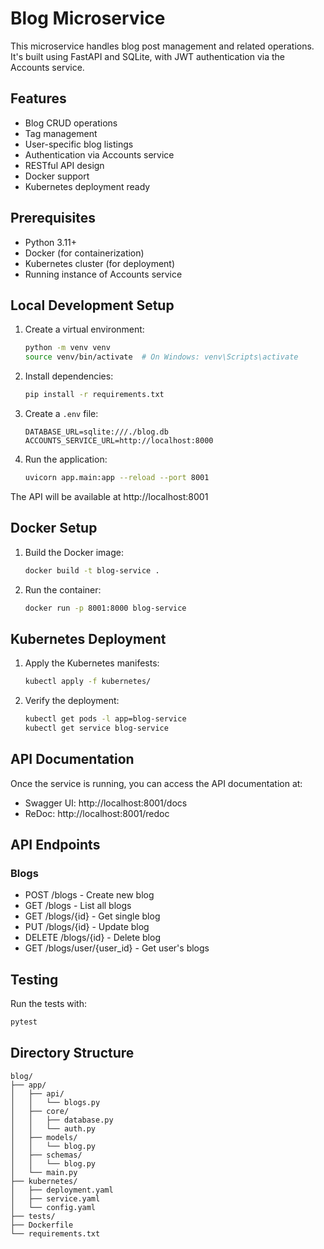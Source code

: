 # Blog Microservice

This microservice handles blog post management and related operations. It's built using FastAPI and SQLite, with JWT authentication via the Accounts service.

## Features

- Blog CRUD operations
- Tag management
- User-specific blog listings
- Authentication via Accounts service
- RESTful API design
- Docker support
- Kubernetes deployment ready

## Prerequisites

- Python 3.11+
- Docker (for containerization)
- Kubernetes cluster (for deployment)
- Running instance of Accounts service

## Local Development Setup

1. Create a virtual environment:
   ```bash
   python -m venv venv
   source venv/bin/activate  # On Windows: venv\Scripts\activate
   ```

2. Install dependencies:
   ```bash
   pip install -r requirements.txt
   ```

3. Create a `.env` file:
   ```
   DATABASE_URL=sqlite:///./blog.db
   ACCOUNTS_SERVICE_URL=http://localhost:8000
   ```

4. Run the application:
   ```bash
   uvicorn app.main:app --reload --port 8001
   ```

The API will be available at http://localhost:8001

## Docker Setup

1. Build the Docker image:
   ```bash
   docker build -t blog-service .
   ```

2. Run the container:
   ```bash
   docker run -p 8001:8000 blog-service
   ```

## Kubernetes Deployment

1. Apply the Kubernetes manifests:
   ```bash
   kubectl apply -f kubernetes/
   ```

2. Verify the deployment:
   ```bash
   kubectl get pods -l app=blog-service
   kubectl get service blog-service
   ```

## API Documentation

Once the service is running, you can access the API documentation at:
- Swagger UI: http://localhost:8001/docs
- ReDoc: http://localhost:8001/redoc

## API Endpoints

### Blogs
- POST /blogs - Create new blog
- GET /blogs - List all blogs
- GET /blogs/{id} - Get single blog
- PUT /blogs/{id} - Update blog
- DELETE /blogs/{id} - Delete blog
- GET /blogs/user/{user_id} - Get user's blogs

## Testing

Run the tests with:
```bash
pytest
```

## Directory Structure

```
blog/
├── app/
│   ├── api/
│   │   └── blogs.py
│   ├── core/
│   │   ├── database.py
│   │   └── auth.py
│   ├── models/
│   │   └── blog.py
│   ├── schemas/
│   │   └── blog.py
│   └── main.py
├── kubernetes/
│   ├── deployment.yaml
│   ├── service.yaml
│   └── config.yaml
├── tests/
├── Dockerfile
└── requirements.txt
```
